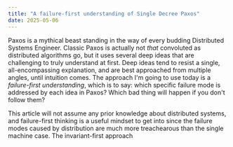 ```yaml
---
title: "A failure-first understanding of Single Decree Paxos"
date: 2025-05-06
---
```


Paxos is a mythical beast standing in the way of every budding
Distributed Systems Engineer. Classic Paxos is actually not _that_
convoluted as distributed algorithms go, but it uses several deep
ideas that are challenging to truly understand at first. Deep ideas
tend to resist a single, all-encompassing explanation, and are best
approached from multiple angles, until intuition comes. 
The approach I'm going to use today is a _failure-first
understanding_, which is to say: which specific failure mode is
addressed by each idea in Paxos? Which bad thing will happen if you
don't follow them?

This article will not assume any prior knowledge about distributed systems, and failure-first thinking is a useful mindset to get into since the failure modes caused by distribution are much more treachearous than the single machine case. The invariant-first approach
